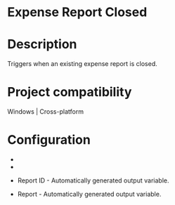 ﻿# Expense Report Closed

# Description

Triggers when an existing expense report is closed.

# Project compatibility

Windows | Cross-platform

# Configuration

* 
* 





* Report ID - Automatically generated output variable.
* Report - Automatically generated output variable.
